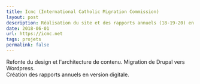 ```yaml
---
title: Icmc (International Catholic Migration Commission)
layout: post
description: Réalisation du site et des rapports annuels (18-19-20) en version digitale.
date: 2018-06-01
url: https://icmc.net
tags: projets
permalink: false
---
```

Refonte du design et l'architecture de contenu. Migration de Drupal vers Wordpress.  
Création des rapports annuels en version digitale.
